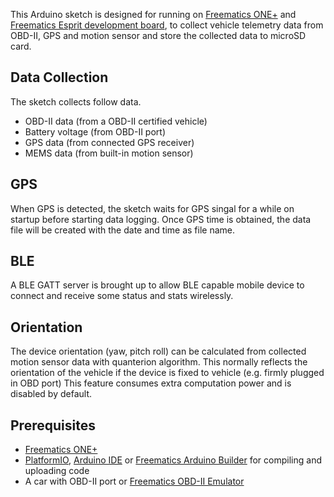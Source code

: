 This Arduino sketch is designed for running on [Freematics ONE+](https://freematics.com/products/freematics-one-plus/) and [Freematics Esprit development board](https://freematics.com/products/freematics-esprit-obd-kit/), to collect vehicle telemetry data from OBD-II, GPS and motion sensor and store the collected data to microSD card.

Data Collection
---------------

The sketch collects follow data.

* OBD-II data (from a OBD-II certified vehicle)
* Battery voltage (from OBD-II port)
* GPS data (from connected GPS receiver)
* MEMS data (from built-in motion sensor)

GPS
---

When GPS is detected, the sketch waits for GPS singal for a while on startup before starting data logging. Once GPS time is obtained, the data file will be created with the date and time as file name.

BLE
---

 A BLE GATT server is brought up to allow BLE capable mobile device to connect and receive some status and stats wirelessly.

Orientation
-----------

The device orientation (yaw, pitch roll) can be calculated from collected motion sensor data with quanterion algorithm. This normally reflects the orientation of the vehicle if the device is fixed to vehicle (e.g. firmly plugged in OBD port)  This feature consumes extra computation power and is disabled by default.


Prerequisites
-------------

* [Freematics ONE+](https://freematics.com/products/freematics-one-plus/)
* [PlatformIO](http://platformio.org/), [Arduino IDE](https://github.com/espressif/arduino-esp32#installation-instructions) or [Freematics Arduino Builder](https://freematics.com/software/arduino-builder) for compiling and uploading code
* A car with OBD-II port or [Freematics OBD-II Emulator](https://freematics.com/products/freematics-obd-emulator-mk2/)

